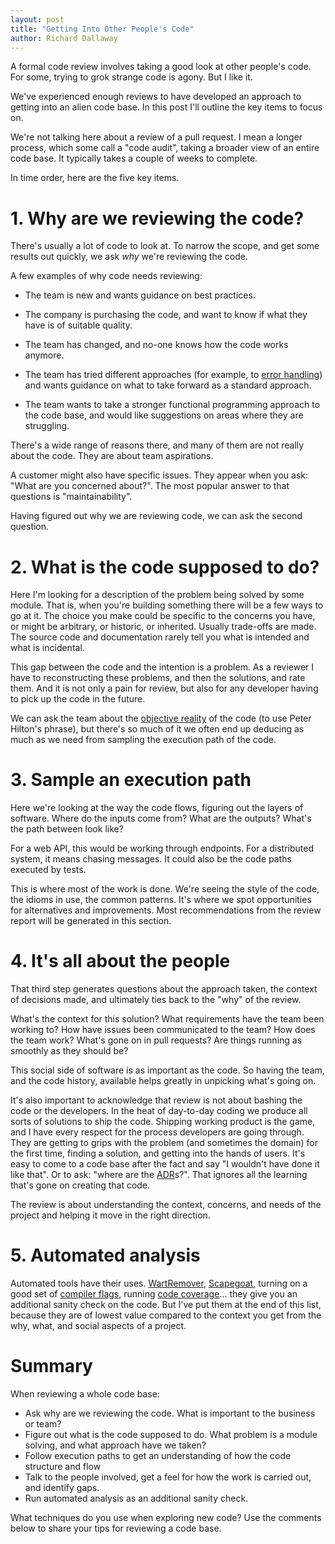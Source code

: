 ```yaml
---
layout: post
title: "Getting Into Other People's Code"
author: Richard Dallaway
---
```


A formal code review involves taking a good look at other people's code.
For some, trying to grok strange code is agony. But I like it.

We've experienced enough reviews to have developed an approach to getting into an alien code base.
In this post I'll outline the key items to focus on.

<!-- break -->

[error handling]: https://underscore.io/blog/posts/2015/02/23/designing-fail-fast-error-handling.html
[objective reality]: http://hilton.org.uk/blog/code-comments-metaphysical-subjectivism
[WartRemover]: https://github.com/wartremover/wartremover
[Scapegoat]: https://github.com/sksamuel/scapegoat
[compiler flags]: https://tpolecat.github.io/2017/04/25/scalac-flags.html
[code coverage]: https://github.com/scoverage/scalac-scoverage-plugin
[ADR]: http://thinkrelevance.com/blog/2011/11/15/documenting-architecture-decisions

We're not talking here about a review of a pull request.
I mean a longer process, which some call a "code audit", taking a broader view of an entire code base.
It typically takes a couple of weeks to complete.

In time order, here are the five key items.

# 1. Why are we reviewing the code?

There's usually a lot of code to look at.
To narrow the scope, and get some results out quickly, we ask _why_ we're reviewing the code.

A few examples of why code needs reviewing:

- The team is new and wants guidance on best practices.

- The company is purchasing the code, and want to know if what they have is of suitable quality.

- The team has changed, and no-one knows how the code works anymore.

- The team has tried different approaches (for example, to [error handling]) and wants guidance on what to take forward as a standard approach.

- The team wants to take a stronger functional programming approach to the code base, and would like suggestions on areas where they are struggling.

There's a wide range of reasons there, and many of them are not really about the code. They are about team aspirations.

A customer might also have specific issues.
They appear when you ask: "What are you concerned about?".
The most popular answer to that questions is "maintainability".

Having figured out why we are reviewing code, we can ask the second question.

# 2. What is the code supposed to do?

Here I'm looking for a description of the problem being solved by some module.
That is, when you're building something there will be a few ways to go at it.
The choice you make could be specific to the concerns you have, or might be arbitrary, or historic, or inherited.
Usually trade-offs are made.
The source code and documentation rarely tell you what is intended and what is incidental.

This gap between the code and the intention is a problem.
As a reviewer I have to reconstructing these problems, and then the solutions, and rate them.
And it is not only a pain for review, but also for any developer having to pick up the code in the future.

We can ask the team about the [objective reality] of the code (to use Peter Hilton's phrase),
but there's so much of it we often end up deducing as much as we need from sampling the execution path of the code.

# 3. Sample an execution path

Here we're looking at the way the code flows, figuring out the layers of software.
Where do the inputs come from? What are the outputs? What's the path between look like?

For a web API, this would be working through endpoints.
For a distributed system, it means chasing messages.
It could also be the code paths executed by tests.

This is where most of the work is done. We're seeing the style of the code, the idioms in use, the common patterns.
It's where we spot opportunities for alternatives and improvements.
Most recommendations from the review report will be generated in this section.

# 4. It's all about the people

That third step generates questions about the approach taken, the context of decisions made, and ultimately ties back to the "why" of the review.

What's the context for this solution?
What requirements have the team been working to?
How have issues been communicated to the team?
How does the team work?
What's gone on in pull requests? 
Are things running as smoothly as they should be?

This social side of software is as important as the code. 
So having the team, and the code history, available helps greatly in unpicking what's going on.

It's also important to acknowledge that review is not about bashing the code or the developers.
In the heat of day-to-day coding we produce all sorts of solutions to ship the code.
Shipping working product is the game, and I have every respect for the process developers are going through.
They are getting to grips with the problem (and sometimes the domain) for the first time, finding a solution, and getting into the hands of users.
It's easy to come to a code base after the fact and say "I wouldn't have done it like that".
Or to ask: "where are the [ADR]s?".
That ignores all the learning that's gone on creating that code.

The review is about understanding the context, concerns, and needs of the project and helping it move in the right direction.

# 5. Automated analysis

Automated tools have their uses.
[WartRemover], [Scapegoat], turning on a good set of [compiler flags], running [code coverage]... they give you an additional sanity check on the code.
But I've put them at the end of this list, because they are of lowest value compared to the context you get from the why, what, and social aspects of a project.


# Summary

When reviewing a whole code base:

- Ask why are we reviewing the code. What is important to the business or team?
- Figure out what is the code supposed to do. What problem is a module solving, and what approach have we taken?
- Follow execution paths to get an understanding of how the code structure and flow
- Talk to the people involved, get a feel for how the work is carried out, and identify gaps.
- Run automated analysis as an additional sanity check.

What techniques do you use when exploring new code?
Use the comments below to share your tips for reviewing a code base.
